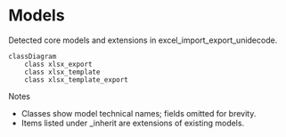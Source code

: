 # Models

Detected core models and extensions in excel_import_export_unidecode.

```mermaid
classDiagram
    class xlsx_export
    class xlsx_template
    class xlsx_template_export
```

Notes
- Classes show model technical names; fields omitted for brevity.
- Items listed under _inherit are extensions of existing models.
